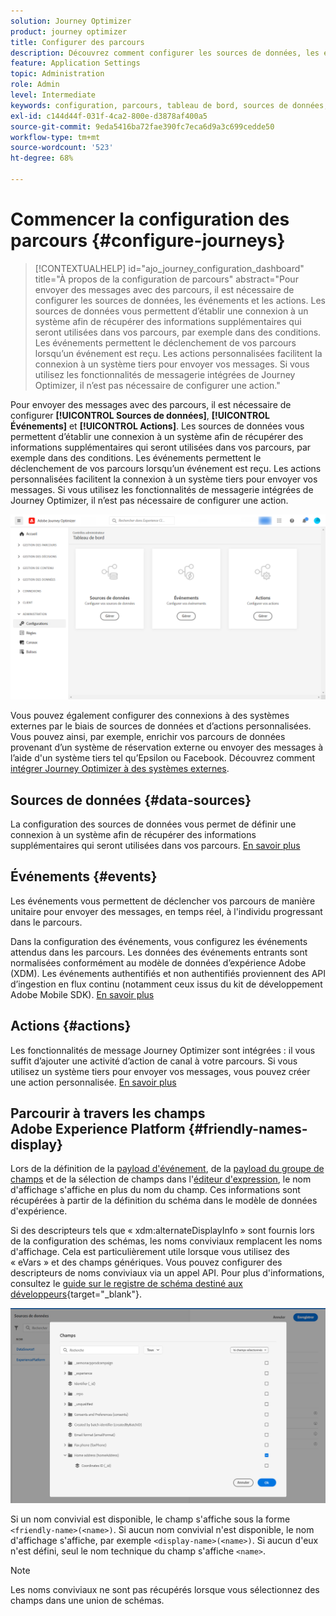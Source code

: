 ```yaml
---
solution: Journey Optimizer
product: journey optimizer
title: Configurer des parcours
description: Découvrez comment configurer les sources de données, les événements et les actions
feature: Application Settings
topic: Administration
role: Admin
level: Intermediate
keywords: configuration, parcours, tableau de bord, sources de données, événements, actions
exl-id: c144d44f-031f-4ca2-800e-d3878af400a5
source-git-commit: 9eda5416ba72fae390fc7eca6d9a3c699cedde50
workflow-type: tm+mt
source-wordcount: '523'
ht-degree: 68%

---
```


# Commencer la configuration des parcours {#configure-journeys}

>[!CONTEXTUALHELP]
>id="ajo_journey_configuration_dashboard"
>title="À propos de la configuration de parcours"
>abstract="Pour envoyer des messages avec des parcours, il est nécessaire de configurer les sources de données, les événements et les actions. Les sources de données vous permettent d’établir une connexion à un système afin de récupérer des informations supplémentaires qui seront utilisées dans vos parcours, par exemple dans des conditions. Les événements permettent le déclenchement de vos parcours lorsqu’un événement est reçu. Les actions personnalisées facilitent la connexion à un système tiers pour envoyer vos messages. Si vous utilisez les fonctionnalités de messagerie intégrées de Journey Optimizer, il n’est pas nécessaire de configurer une action."

Pour envoyer des messages avec des parcours, il est nécessaire de configurer **[!UICONTROL Sources de données]**, **[!UICONTROL Événements]** et **[!UICONTROL Actions]**. Les sources de données vous permettent d’établir une connexion à un système afin de récupérer des informations supplémentaires qui seront utilisées dans vos parcours, par exemple dans des conditions. Les événements permettent le déclenchement de vos parcours lorsqu’un événement est reçu. Les actions personnalisées facilitent la connexion à un système tiers pour envoyer vos messages. Si vous utilisez les fonctionnalités de messagerie intégrées de Journey Optimizer, il n’est pas nécessaire de configurer une action.


![](assets/admin-menu.png)

Vous pouvez également configurer des connexions à des systèmes externes par le biais de sources de données et d’actions personnalisées. Vous pouvez ainsi, par exemple, enrichir vos parcours de données provenant d’un système de réservation externe ou envoyer des messages à l’aide d&#39;un système tiers tel qu’Epsilon ou Facebook. Découvrez comment [intégrer Journey Optimizer à des systèmes externes](external-systems.md).

## Sources de données {#data-sources}

La configuration des sources de données vous permet de définir une connexion à un système afin de récupérer des informations supplémentaires qui seront utilisées dans vos parcours. [En savoir plus](../../using/datasource/about-data-sources.md)

## Événements {#events}

Les événements vous permettent de déclencher vos parcours de manière unitaire pour envoyer des messages, en temps réel, à l&#39;individu progressant dans le parcours.

Dans la configuration des événements, vous configurez les événements attendus dans les parcours. Les données des événements entrants sont normalisées conformément au modèle de données d’expérience Adobe (XDM). Les événements authentifiés et non authentifiés proviennent des API d’ingestion en flux continu (notamment ceux issus du kit de développement Adobe Mobile SDK). [En savoir plus](../../using/event/about-events.md)

## Actions {#actions}

Les fonctionnalités de message Journey Optimizer sont intégrées : il vous suffit d’ajouter une activité d’action de canal à votre parcours. Si vous utilisez un système tiers pour envoyer vos messages, vous pouvez créer une action personnalisée. [En savoir plus](../../using/action/action.md)

## Parcourir à travers les champs Adobe Experience Platform {#friendly-names-display}

Lors de la définition de la [payload d&#39;événement](../event/about-creating.md#define-the-payload-fields), de la [payload du groupe de champs](../datasource/configure-data-sources.md#define-field-groups) et de la sélection de champs dans l&#39;[éditeur d&#39;expression](../building-journeys/expression/expressionadvanced.md), le nom d&#39;affichage s&#39;affiche en plus du nom du champ. Ces informations sont récupérées à partir de la définition du schéma dans le modèle de données d&#39;expérience.

Si des descripteurs tels que « xdm:alternateDisplayInfo » sont fournis lors de la configuration des schémas, les noms conviviaux remplacent les noms d&#39;affichage. Cela est particulièrement utile lorsque vous utilisez des « eVars » et des champs génériques. Vous pouvez configurer des descripteurs de noms conviviaux via un appel API. Pour plus d&#39;informations, consultez le [guide sur le registre de schéma destiné aux développeurs](https://experienceleague.adobe.com/docs/experience-platform/xdm/api/getting-started.html?lang=fr){target="_blank"}.

![](assets/xdm-from-descriptors.png)

Si un nom convivial est disponible, le champ s&#39;affiche sous la forme `<friendly-name>(<name>)`. Si aucun nom convivial n&#39;est disponible, le nom d&#39;affichage s&#39;affiche, par exemple `<display-name>(<name>)`. Si aucun d&#39;eux n&#39;est défini, seul le nom technique du champ s&#39;affiche `<name>`.

>[!NOTE]
>
>Les noms conviviaux ne sont pas récupérés lorsque vous sélectionnez des champs dans une union de schémas.
